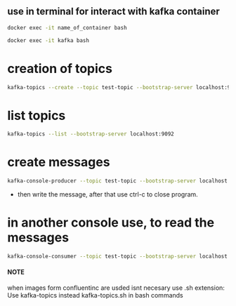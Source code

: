 
## use in terminal for interact with kafka container
```sh
docker exec -it name_of_container bash  

docker exec -it kafka bash  
```


# creation of topics
```sh
kafka-topics --create --topic test-topic --bootstrap-server localhost:9092 --partitions 1 --replication-factor 1
```

# list topics
```sh
kafka-topics --list --bootstrap-server localhost:9092
```


# create messages
```sh
kafka-console-producer --topic test-topic --bootstrap-server localhost:9092
```
-  then write the message, after that use ctrl-c to close program.


# in another console use, to read the messages
```sh
kafka-console-consumer --topic test-topic --bootstrap-server localhost:9092 --from-beginning
```



#### NOTE
when images form confluentinc are usded isnt necesary use .sh extension:
Use kafka-topics instead kafka-topics.sh in bash commands
